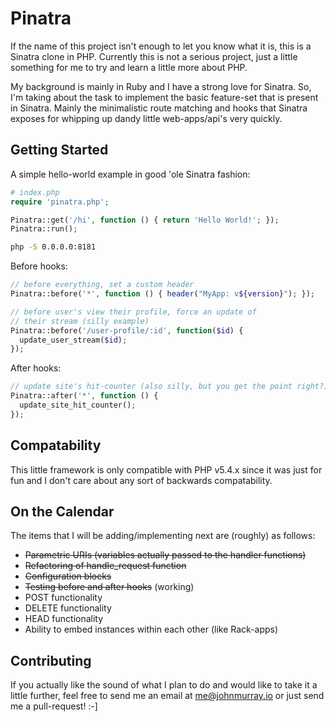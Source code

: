 # Pinatra

If the name of this project isn't enough to let you know what it is, this is a
Sinatra clone in PHP. Currently this is not a serious project, just a little
something for me to try and learn a little more about PHP. 

My background is
mainly in Ruby and I have a strong love for Sinatra. So, I'm taking about the
task to implement the basic feature-set that is present in Sinatra. Mainly
the minimalistic route matching and hooks that Sinatra exposes for whipping
up dandy little web-apps/api's very quickly.


## Getting Started

A simple hello-world example in good 'ole Sinatra fashion:

```php
# index.php
require 'pinatra.php';

Pinatra::get('/hi', function () { return 'Hello World!'; });
Pinatra::run();
```

```bash
php -S 0.0.0.0:8181
```


Before hooks:

```php
// before everything, set a custom header
Pinatra::before('*', function () { header("MyApp: v${version}"); });

// before user's view their profile, force an update of
// their stream (silly example)
Pinatra::before('/user-profile/:id', function($id) {
  update_user_stream($id);
});
```


After hooks:

```php
// update site's hit-counter (also silly, but you get the point right?)
Pinatra::after('*', function () {
  update_site_hit_counter();
});
```


## Compatability

This little framework is only compatible with PHP v5.4.x since it was just
for fun and I don't care about any sort of backwards compatability.


## On the Calendar

The items that I will be adding/implementing next are (roughly) as follows:

+ ~~Parametric URIs (variables actually passed to the handler functions)~~
+ ~~Refactoring of handle_request function~~
+ ~~Configuration blocks~~
+ ~~Testing before and after hooks~~ (working)
+ POST functionality
+ DELETE functionality
+ HEAD functionality
+ Ability to embed instances within each other (like Rack-apps)

## Contributing
If you actually like the sound of what I plan to do and would like to take it
a little further, feel free to send me an email at
[me@johnmurray.io](mailto:me@johnmurray.io) or just send me a pull-request! :-]


